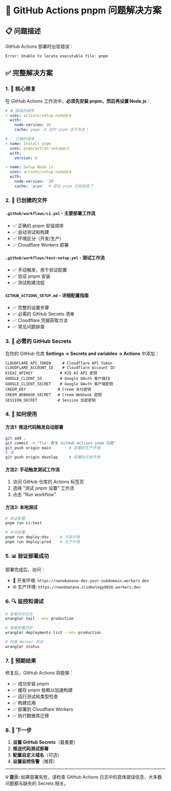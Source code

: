 # 🎯 GitHub Actions pnpm 问题解决方案

## 📋 问题描述
GitHub Actions 部署时出现错误：
```
Error: Unable to locate executable file: pnpm
```

## ✅ 完整解决方案

### 1. 🔧 核心修复
在 GitHub Actions 工作流中，**必须先安装 pnpm，然后再设置 Node.js**：

```yaml
# ❌ 错误的顺序
- uses: actions/setup-node@v4
  with:
    node-version: 20
    cache: pnpm  # 这时 pnpm 还不存在！

# ✅ 正确的顺序
- name: Install pnpm
  uses: pnpm/action-setup@v3
  with:
    version: 8

- name: Setup Node.js  
  uses: actions/setup-node@v4
  with:
    node-version: '20'
    cache: 'pnpm'  # 现在 pnpm 已经安装了
```

### 2. 📁 已创建的文件

#### `.github/workflows/ci.yml` - 主要部署工作流
- ✅ 正确的 pnpm 安装顺序
- ✅ 自动测试和构建
- ✅ 环境区分（开发/生产）
- ✅ Cloudflare Workers 部署

#### `.github/workflows/test-setup.yml` - 测试工作流
- ✅ 手动触发，用于验证配置
- ✅ 验证 pnpm 安装
- ✅ 测试构建流程

#### `GITHUB_ACTIONS_SETUP.md` - 详细配置指南
- ✅ 完整的设置步骤
- ✅ 必需的 GitHub Secrets 清单
- ✅ Cloudflare 凭据获取方法
- ✅ 常见问题排查

### 3. 🔑 必需的 GitHub Secrets

在你的 GitHub 仓库 **Settings → Secrets and variables → Actions** 中添加：

```
CLOUDFLARE_API_TOKEN     # Cloudflare API Token
CLOUDFLARE_ACCOUNT_ID    # Cloudflare Account ID
KIEAI_APIKEY            # KIE AI API 密钥
GOOGLE_CLIENT_ID        # Google OAuth 客户端ID
GOOGLE_CLIENT_SECRET    # Google OAuth 客户端密钥
CREEM_KEY              # Creem 支付密钥
CREEM_WEBHOOK_SECRET   # Creem Webhook 密钥
SESSION_SECRET         # Session 加密密钥
```

### 4. 🚀 如何使用

#### 方法1: 推送代码触发自动部署
```bash
git add .
git commit -m "fix: 修复 GitHub Actions pnpm 问题"
git push origin main        # 部署到生产环境
# 或
git push origin develop     # 部署到开发环境
```

#### 方法2: 手动触发测试工作流
1. 访问 GitHub 仓库的 Actions 标签页
2. 选择 "测试 pnpm 设置" 工作流
3. 点击 "Run workflow"

#### 方法3: 本地测试
```bash
# 验证配置
pnpm run ci:test

# 手动部署
pnpm run deploy:dev     # 开发环境
pnpm run deploy:prod    # 生产环境
```

### 5. 📊 验证部署成功

部署完成后，访问：
- 🔧 开发环境: `https://nanobanana-dev.your-subdomain.workers.dev`
- 🌐 生产环境: `https://nanobanana.slideology0816.workers.dev`

### 6. 🔍 监控和调试

```bash
# 查看实时日志
wrangler tail --env production

# 查看部署历史
wrangler deployments list --env production

# 检查 Worker 状态
wrangler status
```

### 7. 🎉 预期结果

修复后，GitHub Actions 将能够：
- ✅ 成功安装 pnpm
- ✅ 缓存 pnpm 依赖以加速构建
- ✅ 运行测试和类型检查
- ✅ 构建应用
- ✅ 部署到 Cloudflare Workers
- ✅ 执行数据库迁移

### 8. 🎯 下一步

1. **设置 GitHub Secrets**（最重要）
2. **推送代码测试部署**
3. **配置自定义域名**（可选）
4. **设置监控告警**（推荐）

---

**💡 提示**: 如果部署失败，请检查 GitHub Actions 日志中的具体错误信息，大多数问题都与缺失的 Secrets 相关。
